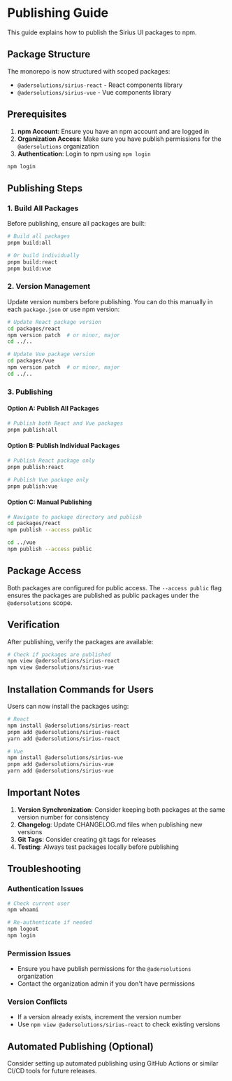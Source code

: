 # Publishing Guide

This guide explains how to publish the Sirius UI packages to npm.

## Package Structure

The monorepo is now structured with scoped packages:

- `@adersolutions/sirius-react` - React components library
- `@adersolutions/sirius-vue` - Vue components library

## Prerequisites

1. **npm Account**: Ensure you have an npm account and are logged in
2. **Organization Access**: Make sure you have publish permissions for the `@adersolutions` organization
3. **Authentication**: Login to npm using `npm login`

```bash
npm login
```

## Publishing Steps

### 1. Build All Packages

Before publishing, ensure all packages are built:

```bash
# Build all packages
pnpm build:all

# Or build individually
pnpm build:react
pnpm build:vue
```

### 2. Version Management

Update version numbers before publishing. You can do this manually in each `package.json` or use npm version:

```bash
# Update React package version
cd packages/react
npm version patch  # or minor, major
cd ../..

# Update Vue package version
cd packages/vue
npm version patch  # or minor, major
cd ../..
```

### 3. Publishing

#### Option A: Publish All Packages
```bash
# Publish both React and Vue packages
pnpm publish:all
```

#### Option B: Publish Individual Packages
```bash
# Publish React package only
pnpm publish:react

# Publish Vue package only
pnpm publish:vue
```

#### Option C: Manual Publishing
```bash
# Navigate to package directory and publish
cd packages/react
npm publish --access public

cd ../vue
npm publish --access public
```

## Package Access

Both packages are configured for public access. The `--access public` flag ensures the packages are published as public packages under the `@adersolutions` scope.

## Verification

After publishing, verify the packages are available:

```bash
# Check if packages are published
npm view @adersolutions/sirius-react
npm view @adersolutions/sirius-vue
```

## Installation Commands for Users

Users can now install the packages using:

```bash
# React
npm install @adersolutions/sirius-react
pnpm add @adersolutions/sirius-react
yarn add @adersolutions/sirius-react

# Vue
npm install @adersolutions/sirius-vue
pnpm add @adersolutions/sirius-vue
yarn add @adersolutions/sirius-vue
```

## Important Notes

1. **Version Synchronization**: Consider keeping both packages at the same version number for consistency
2. **Changelog**: Update CHANGELOG.md files when publishing new versions
3. **Git Tags**: Consider creating git tags for releases
4. **Testing**: Always test packages locally before publishing

## Troubleshooting

### Authentication Issues
```bash
# Check current user
npm whoami

# Re-authenticate if needed
npm logout
npm login
```

### Permission Issues
- Ensure you have publish permissions for the `@adersolutions` organization
- Contact the organization admin if you don't have permissions

### Version Conflicts
- If a version already exists, increment the version number
- Use `npm view @adersolutions/sirius-react` to check existing versions

## Automated Publishing (Optional)

Consider setting up automated publishing using GitHub Actions or similar CI/CD tools for future releases.

